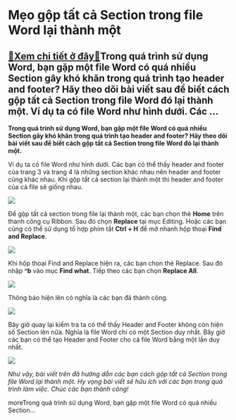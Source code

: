 Mẹo gộp tất cả Section trong file Word lại thành một
====================================================

[:gift:Xem chi tiết ở đây:gift:](https://hddtvn.com/meo-gop-tat-ca-section-trong-file-word-lai-thanh-mot/)Trong quá trình sử dụng Word, bạn gặp một file Word có quá nhiều Section gây khó khăn trong quá trình tạo header and footer? Hãy theo dõi bài viết sau để biết cách gộp tất cả Section trong file Word đó lại thành một. Ví dụ ta có file Word như hình dưới. Các …
-------------------------------------------------------------------------------------------------------------------------------------------------------------------------------------------------------------------------------------------------------------------

**Trong quá trình sử dụng Word, bạn gặp một file Word có quá nhiều Section gây khó khăn trong quá trình tạo header and footer? Hãy theo dõi bài viết sau để biết cách gộp tất cả Section trong file Word đó lại thành một.**


Ví dụ ta có file Word như hình dưới. Các bạn có thể thấy header and footer của trang 3 và trang 4 là những section khác nhau nên header and footer cũng khác nhau. Khi gộp tất cả section lại thành một thì header and footer của cả file sẽ giống nhau.


[![](https://hddtvn.com/wp-content/uploads/2021/01/bxTbkiu.png)](https://hddtvn.com/wp-content/uploads/2021/01/bxTbkiu.png)


Để gộp tất cả section trong file lại thành một, các bạn chọn thẻ **Home** trên thanh công cụ Ribbon. Sau đó chọn **Replace** tại mục Editing. Hoặc các bạn cũng có thể sử dụng tổ hợp phím tắt **Ctrl + H** để mở nhanh hộp thoại **Find and Replace**.


![](https://hddtvn.com/wp-content/uploads/2021/01/BENHuuz.png)


Khi hộp thoại Find and Replace hiện ra, các bạn chọn thẻ Replace. Sau đó nhập **^b** vào mục **Find what**. Tiếp theo các bạn chọn **Replace All**.


![](https://hddtvn.com/wp-content/uploads/2021/01/2WZm7P0.png)


Thông báo hiện lên có nghĩa là các bạn đã thành công.


![](https://hddtvn.com/wp-content/uploads/2021/01/axc022M.png)


Bây giờ quay lại kiểm tra ta có thể thấy Header and Footer không còn hiện số Section lên nữa. Nghĩa là file Word chỉ có một Section duy nhất. Bây giờ các bạn có thể tạo Header and Footer cho cả file Word bằng một lần duy nhất.


![](https://hddtvn.com/wp-content/uploads/2021/01/GHiXZRx.png)


*Như vậy, bài viết trên đã hướng dẫn các bạn cách gộp tất cả Section trong file Word lại thành một. Hy vọng bài viết sẽ hữu ích với các bạn trong quá trình làm việc. Chúc các bạn thành công!*


moreTrong quá trình sử dụng Word, bạn gặp một file Word có quá nhiều Section…

